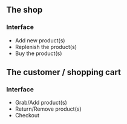 ## The shop

### Interface
* Add new product(s)
* Replenish the product(s)
* Buy the product(s)

## The customer / shopping cart

### Interface
* Grab/Add product(s)
* Return/Remove product(s)
* Checkout 